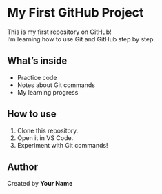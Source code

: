 # My First GitHub Project

This is my first repository on GitHub!  
I’m learning how to use Git and GitHub step by step.

## What’s inside
- Practice code
- Notes about Git commands
- My learning progress

## How to use
1. Clone this repository.
2. Open it in VS Code.
3. Experiment with Git commands!

## Author
Created by **Your Name**